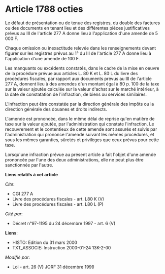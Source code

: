 # Article 1788 octies

Le défaut de présentation ou de tenue des registres, du double des factures ou des documents en tenant lieu et des
différentes pièces justificatives prévus au III de l'article 277 A donne lieu à l'application d'une amende de 5 000 F.

Chaque omission ou inexactitude relevée dans les renseignements devant figurer sur les registres prévus au 1° du III de
l'article 277 A donne lieu à l'application d'une amende de 100 F.

Les manquants ou excédents constatés, dans le cadre de la mise en oeuvre de la procédure prévue aux articles L. 80 K et L. 80
L du livre des procédures fiscales, par rapport aux documents prévus au III de l'article 277 A, donnent lieu à des amendes
d'un montant égal à 80 p. 100 de la taxe sur la valeur ajoutée calculée sur la valeur d'achat sur le marché intérieur, à la
date de constatation de l'infraction, de biens ou services similaires.

L'infraction peut être constatée par la direction générale des impôts ou la direction générale des douanes et droits
indirects.

L'amende est prononcée, dans le même délai de reprise qu'en matière de taxe sur la valeur ajoutée, par l'administration qui
constate l'infraction. Le recouvrement et le contentieux de cette amende sont assurés et suivis par l'administration qui
prononce l'amende suivant les mêmes procédures, et sous les mêmes garanties, sûretés et privilèges que ceux prévus pour cette
taxe.

Lorsqu'une infraction prévue au présent article a fait l'objet d'une amende prononcée par l'une des deux administrations,
elle ne peut plus être sanctionnée par l'autre.

**Liens relatifs à cet article**

_Cite_:

  - CGI 277 A
  - Livre des procédures fiscales - art. L80 K (V)
  - Livre des procédures fiscales - art. L80 L (P)

_Cité par_:

  - Décret n°97-1195 du 24 décembre 1997 - art. 6 (V)

**Liens**:

  - HISTO: Edition du 31 mars 2000
  - TXT_ASSOCIE: Instruction 2000-01-24 13K-2-00

_Modifié par_:

  - Loi - art. 26 (V) JORF 31 décembre 1999
